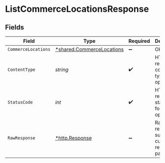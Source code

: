 # ListCommerceLocationsResponse


## Fields

| Field                                                                        | Type                                                                         | Required                                                                     | Description                                                                  |
| ---------------------------------------------------------------------------- | ---------------------------------------------------------------------------- | ---------------------------------------------------------------------------- | ---------------------------------------------------------------------------- |
| `CommerceLocations`                                                          | [*shared.CommerceLocations](../../../pkg/models/shared/commercelocations.md) | :heavy_minus_sign:                                                           | OK                                                                           |
| `ContentType`                                                                | *string*                                                                     | :heavy_check_mark:                                                           | HTTP response content type for this operation                                |
| `StatusCode`                                                                 | *int*                                                                        | :heavy_check_mark:                                                           | HTTP response status code for this operation                                 |
| `RawResponse`                                                                | [*http.Response](https://pkg.go.dev/net/http#Response)                       | :heavy_minus_sign:                                                           | Raw HTTP response; suitable for custom response parsing                      |